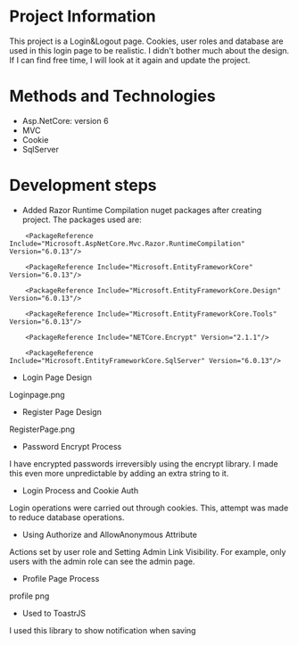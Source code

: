 # Project Information

This project is a Login&Logout page. Cookies, user roles and database are used in this login page to be realistic. I didn't bother much about the design. If I can find free time, I will look at it again and update the project.

# Methods and Technologies

- Asp.NetCore: version 6
- MVC
- Cookie
- SqlServer

# Development steps

- Added Razor Runtime Compilation nuget packages after creating project. The packages used are:

```
    <PackageReference Include="Microsoft.AspNetCore.Mvc.Razor.RuntimeCompilation" Version="6.0.13"/>

    <PackageReference Include="Microsoft.EntityFrameworkCore" Version="6.0.13"/>

    <PackageReference Include="Microsoft.EntityFrameworkCore.Design" Version="6.0.13"/>

    <PackageReference Include="Microsoft.EntityFrameworkCore.Tools" Version="6.0.13"/>

    <PackageReference Include="NETCore.Encrypt" Version="2.1.1"/>

    <PackageReference Include="Microsoft.EntityFrameworkCore.SqlServer" Version="6.0.13"/>
```

- Login Page Design

Loginpage.png

- Register Page Design

RegisterPage.png

- Password Encrypt Process

I have encrypted passwords irreversibly using the encrypt library. I made this even more unpredictable by adding an extra string to it.

- Login Process and Cookie Auth

Login operations were carried out through cookies. This, attempt was made to reduce database operations.

- Using Authorize and AllowAnonymous Attribute

Actions set by user role and Setting Admin Link Visibility. For example, only users with the admin role can see the admin page.

- Profile Page Process

profile png

- Used to ToastrJS

I used this library to show notification when saving
